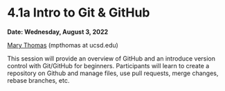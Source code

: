 # 4.1a Intro to Git & GitHub #

**Date: Wednesday, August 3, 2022**

[Mary Thomas](https://www.sdsc.edu/research/researcher_spotlight/thomas_mary.html) (mpthomas at ucsd.edu)
 
This session will provide an overview of GitHub and an introduce version control with Git/GitHub for beginners. Participants will learn to create a repository on Github and manage files, use pull requests, merge changes, rebase branches, etc. 
